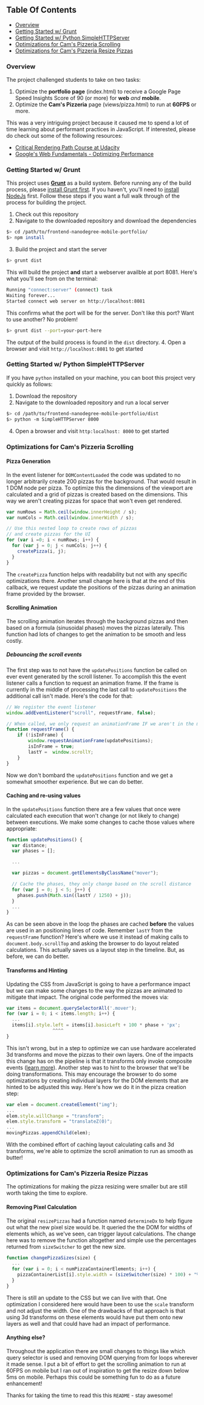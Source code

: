 ## Table Of Contents

- [Overview](#overview)
- [Getting Started w/ Grunt](#getting-started-w-grunt)
- [Getting Started w/ Python SimpleHTTPServer](#getting-started-w-python-simplehttpserver)
- [Optimizations for Cam's Pizzeria Scrolling](#optimizations-for-cams-pizzeria-scrolling)
- [Optimizations for Cam's Pizzeria Resize Pizzas](#optimizations-for-cams-pizzeria-resize-pizzas)

### Overview
The project challenged students to take on two tasks:

1. Optimize the __portfolio page__ (index.html) to receive a Google Page Speed Insights Score of 90 (or more) for __web__ _and_ __mobile__.
1. Optimize the __Cam's Pizzeria__ page (views/pizza.html) to run at __60FPS__ or more.

This was a very intriguing project because it caused me to spend a lot of time learning about performant practices in JavaScript. If interested, please do check out some of the following resources:

- [Critical Rendering Path Course at Udacity](https://www.udacity.com/course/ud884)
- [Google's Web Fundamentals - Optimizing Performance](https://developers.google.com/web/fundamentals/performance/index?hl=en)

### Getting Started w/ Grunt
This project uses [__Grunt__](http://gruntjs.com/) as a build system. Before running any of the build process, please [install Grunt first](http://gruntjs.com/getting-started). If you haven't, you'll need to [install NodeJs](https://nodejs.org/en/) first. Follow these steps if you want a full walk through of the process for building the project.

1. Check out this repository
2. Navigate to the downloaded repository and download the dependencies
  ```bash
  $> cd /path/to/frontend-nanodegree-mobile-portfolio/
  $> npm install
  ```

3. Build the project and start the server
  ```bash
  $> grunt dist
  ```
This will build the project __and__ start a webserver availble at port 8081. Here's what you'll see from on the terminal:
```bash
Running "connect:server" (connect) task
Waiting forever...
Started connect web server on http://localhost:8081
```
This confirms what the port will be for the server. Don't like this port? Want to use another? No problem!
```bash
$> grunt dist --port=your-port-here
```
The output of the build process is found in the ```dist``` directory.
4.  Open a browser and visit ```http://localhost:8081``` to get started

### Getting Started w/ Python SimpleHTTPServer
If you have ```python``` installed on your machine, you can boot this project very quickly as follows:

1. Download the repository
2. Navigate to the downloaded repository and run a local server
  ```bash
  $> cd /path/to/frontend-nanodegree-mobile-portfolio/dist
  $> python -m SimpleHTTPServer 8000
  ```

4. Open a browser and visit ```http:localhost: 8000``` to get started

### Optimizations for Cam's Pizzeria Scrolling
#### Pizza Generation
In the event listener for ```DOMContentLoaded``` the code was updated to no longer arbitrarily create 200 pizzas for the background. That would result in 1 DOM node per pizza. To optimize this the dimensions of the viewport are calculated and a grid of pizzas is created based on the dimensions. This way we aren't creating pizzas for space that won't even get rendered.

```js
var numRows = Math.ceil(window.innerHeight / s);
var numCols = Math.ceil(window.innerWidth / s);

// Use this nested loop to create rows of pizzas
// and create pizzas for the UI
for (var i =0; i < numRows; i++) {
  for (var j = 0; j < numCols; j++) {
    createPizza(i, j);
  }
}
```

The ```createPizza``` function helps with readability but not with any specific optimizations there. Another small change here is that at the end of this callback, we request update the positions of the pizzas during an animation frame provided by the browser.

#### Scrolling Animation
The scrolling animation iterates through the background pizzas and then based on a formula (sinusoidal phases) moves the pizzas laterally. This function had lots of changes to get the animation to be smooth and less costly.

##### Debouncing the scroll events
The first step was to not have the ```updatePositions``` function be called on ever event generated by the scroll listener. To accomplish this the event listener calls a function to request an animation frame. If the frame is currently in the middle of processing the last call to ```updatePositions``` the additional call isn't made. Here's the code for that:

```js
// We register the event listener
window.addEventListener("scroll", requestFrame, false);

// When called, we only request an animationFrame IF we aren't in the middle of working on the last request
function requestFrame() {
    if (!isInFrame) {
        window.requestAnimationFrame(updatePositions);
        isInFrame = true;
        lastY =  window.scrollY;
    }
}
```
Now we don't bombard the ```updatePositions``` function and we get a somewhat smoother experience. But we can do better.

#### Caching and re-using values
In the ```updatePositions``` function there are a few values that once were calculated each execution that won't change (or not likely to change) between executions. We make some changes to cache those values where appropriate:
```js
function updatePositions() {
  var distance;
  var phases = [];

  ...

  var pizzas = document.getElementsByClassName("mover");

  // Cache the phases, they only change based on the scroll distance
  for (var j = 0; j < 5; j++) {
    phases.push(Math.sin((lastY / 1250) + j));
  }
  ...
}
```
As can be seen above in the loop the phases are cached __before__ the values are used in an positioning lines of code. Remember ```lastY``` from the ```requestFrame``` function? Here's where we use it instead of making calls to ```document.body.scrollTop``` and asking the browser to do layout related calculations. This actually saves us a layout step in the timeline. But, as before, we can do better.

#### Transforms and Hinting
Updating the CSS from JavaScript is going to have a performance impact but we can make some changes to the way the pizzas are animated to mitigate that impact. The original code performed the moves via:

```js
var items = document.querySelectorAll('.mover');
for (var i = 0; i < items.length; i++) {
  ...
  items[i].style.left = items[i].basicLeft + 100 * phase + 'px';
                 ^^^^
}
```
This isn't wrong, but in a step to optimize we can use hardware accelerated 3d transforms and move the pizzas to their own layers. One of the impacts this change has on the pipeline is that it transforms only invoke composite events ([learn more](http://csstriggers.com/)). Another step was to hint to the browser that we'll be doing transformations. This may encourage the browser to do some optimizations by creating individual layers for the DOM elements that are hinted to be adjusted this way. Here's how we do it in the pizza creation step:

```js
var elem = document.createElement("img");
...
elem.style.willChange = "transform";
elem.style.transform = "translateZ(0)";
...
movingPizzas.appendChild(elem);
```

With the combined effort of caching layout calculating calls and 3d transforms, we're able to optimize the scroll animation to run as smooth as butter!

### Optimizations for Cam's Pizzeria Resize Pizzas
The optimizations for making the pizza resizing were smaller but are still worth taking the time to explore.

#### Removing Pixel Calculation
The original ```resizePizzas``` had a function named ```determineDx``` to help figure out what the new pixel size would be. It queried the the DOM for widths of elements which, as we've seen, can trigger layout calculations. The change here was to remove the function altogether and simple use the percentages returned from ```sizeSwitcher``` to get the new size.

```js
function changePizzaSizes(size) {
  ...
  for (var i = 0; i < numPizzaContainerElements; i++) {
    pizzaContainerList[i].style.width = (sizeSwitcher(size) * 100) + "%";
  }
}
```
There is still an update to the CSS but we can live with that. One optimization I considered here would have been to use the ```scale``` transform and not adjust the width. One of the drawbacks of that approach is that using 3d transforms on these elements would have put them onto new layers as well and that could have had an impact of performance.

#### Anything else?
Throughout the application there are small changes to things like which query selector is used and removing DOM querying from for loops wherever it made sense. I put a bit of effort to get the scrolling animation to run at 60FPS on mobile but I ran out of inspiration to get the resize down below 5ms on mobile. Perhaps this could be something fun to do as a future enhancement!


Thanks for taking the time to read this this ```README``` - stay awesome!
